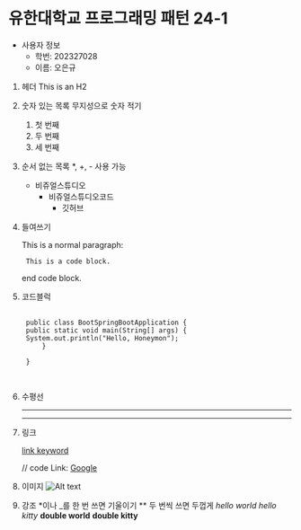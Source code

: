 # 유한대학교 프로그래밍 패턴 24-1
* 사용자 정보
  * 학번: 202327028
  * 이름: 오은규

1. 헤더
    This is an H2

2. 숫자 있는 목록
무지성으로 숫자 적기

    1. 첫 번째
    2. 두 번째
    3. 세 번째

3. 순서 없는 목록
*, +, - 사용 가능

    + 비쥬얼스튜디오
        + 비쥬얼스튜디오코드
            + 깃허브

4. 들여쓰기

    This is a normal paragraph:

        This is a code block.

    end code block.

5. 코드블럭
    <pre>
    <code>
    public class BootSpringBootApplication {
    public static void main(String[] args) {
    System.out.println("Hello, Honeymon");
        }

    }
    </code>
    </pre>

6. 수평선
    ***
    - - -

7. 링크

    [link keyword][id]

    [id]: URL "Optional Title here"

    // code
    Link: [Google][googlelink]

    [googlelink]: https://google.com "Go google"    

8. 이미지
    ![Alt text](/path/to/img.jpg)
                                                
    
9. 강조
*이나 _를 한 번 쓰면 기울이기
** 두 번씩 쓰면 두껍게
    *hello world*
    _hello kitty_
    **double world**
    __double kitty__











